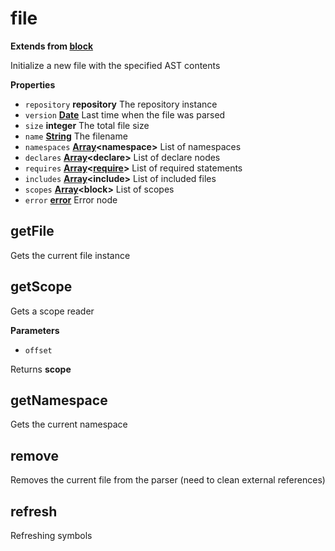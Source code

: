 <!-- Generated by documentation.js. Update this documentation by updating the source code. -->

# file

**Extends from [block](BLOCK.md)**

Initialize a new file with the specified AST contents

**Properties**

-   `repository` **repository** The repository instance
-   `version` **[Date](https://developer.mozilla.org/en-US/docs/Web/JavaScript/Reference/Global_Objects/Date)** Last time when the file was parsed
-   `size` **integer** The total file size
-   `name` **[String](https://developer.mozilla.org/en-US/docs/Web/JavaScript/Reference/Global_Objects/String)** The filename
-   `namespaces` **[Array](https://developer.mozilla.org/en-US/docs/Web/JavaScript/Reference/Global_Objects/Array)&lt;namespace>** List of namespaces
-   `declares` **[Array](https://developer.mozilla.org/en-US/docs/Web/JavaScript/Reference/Global_Objects/Array)&lt;declare>** List of declare nodes
-   `requires` **[Array](https://developer.mozilla.org/en-US/docs/Web/JavaScript/Reference/Global_Objects/Array)&lt;[require](https://nodejs.org/api/globals.html#globals_require)>** List of required statements
-   `includes` **[Array](https://developer.mozilla.org/en-US/docs/Web/JavaScript/Reference/Global_Objects/Array)&lt;include>** List of included files
-   `scopes` **[Array](https://developer.mozilla.org/en-US/docs/Web/JavaScript/Reference/Global_Objects/Array)&lt;block>** List of scopes
-   `error` **[error](https://developer.mozilla.org/en-US/docs/Web/JavaScript/Reference/Global_Objects/Error)** Error node

## getFile

Gets the current file instance

## getScope

Gets a scope reader

**Parameters**

-   `offset`  

Returns **scope** 

## getNamespace

Gets the current namespace

## remove

Removes the current file from the parser (need to clean external references)

## refresh

Refreshing symbols
